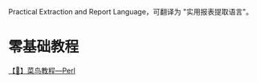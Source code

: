Practical Extraction and Report Language，可翻译为 "实用报表提取语言"。

# 零基础教程

[【🚀】菜鸟教程—Perl](detail/Perl/菜鸟教程—Perl.md)
